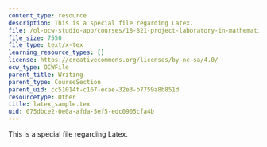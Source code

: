 ```yaml
---
content_type: resource
description: This is a special file regarding Latex.
file: /ol-ocw-studio-app/courses/18-821-project-laboratory-in-mathematics-spring-2013/075dbce20e0aafda5ef5edc0905cfa4b_latex_sample.tex
file_size: 7550
file_type: text/x-tex
learning_resource_types: []
license: https://creativecommons.org/licenses/by-nc-sa/4.0/
ocw_type: OCWFile
parent_title: Writing
parent_type: CourseSection
parent_uid: cc51014f-c167-ecae-32e3-b7759a8b851d
resourcetype: Other
title: latex_sample.tex
uid: 075dbce2-0e0a-afda-5ef5-edc0905cfa4b
---
```

This is a special file regarding Latex.